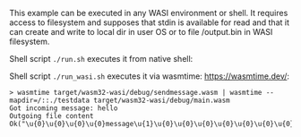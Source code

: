 This example can be executed in any WASI environment or shell. It requires access to filesystem and supposes that stdin is available for read and that it can create and write to local dir in user OS or to file /output.bin in WASI filesystem.

Shell script `./run.sh` executes it from native shell:

Shell script `./run_wasi.sh` executes it via wasmtime: https://wasmtime.dev/:

```shell
> wasmtime target/wasm32-wasi/debug/sendmessage.wasm | wasmtime --mapdir=/::./testdata target/wasm32-wasi/debug/main.wasm
Got incoming message: hello
Outgoing file content Ok("\u{0}\u{0}\u{0}\u{0}message\u{1}\u{0}\u{0}\u{0}\u{0}\u{0}\u{0}\u{0}\u{0}\u{0}\u{0}\u{0}\u{1}\u{5}\u{0}\u{0}\u{0}\u{0}\u{0}\u{0}\u{0}hello")
```